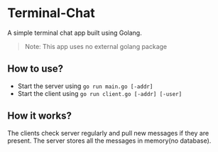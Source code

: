 # Terminal-Chat
A simple terminal chat app built using Golang.

> Note: This app uses no external golang package

## How to use?
- Start the server using `go run main.go [-addr]`
- Start the client using `go run client.go [-addr] [-user]`

## How it works?

The clients check server regularly and pull new messages if they are present. 
The server stores all the messages in memory(no database).
